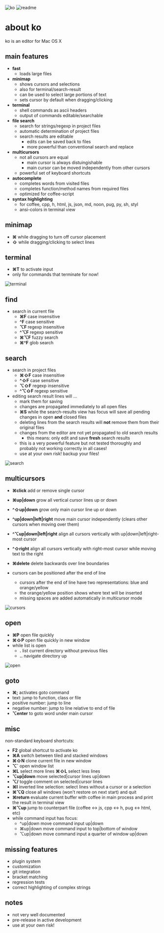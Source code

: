 ![ko](img/banner.png)
![readme](img/readme.png)

# about ko

ko is an editor for Mac OS X
    
## main features

- **fast**
    - loads large files
- **minimap**
    - shows cursors and selections
    - also for terminal/search-result
    - can be used to select large portions of text
    - sets cursor by default when dragging/clicking
- **terminal**
    - shell commands as ascii headers
    - output of commands editable/searchable
- **file search**
    - search for strings/regexp in project files
    - automatic determination of project files
    - search results are editable
        - edits can be saved back to files
        - more powerful than conventional search and replace
- **multicursors**
    - not all cursors are equal
        - main cursor is always distuingishable
        - main cursor can be moved independently from other cursors
    - powerful set of keyboard shortcuts
- **autocomplete**
    - completes words from visited files
    - completes function/method names from required files
    - optimized for coffee-script
- **syntax highlighting**
    - for coffee, cpp, h, html, js, json, md, noon, pug, py, sh, styl       
    - ansi-colors in terminal view

## minimap

- **⌘** while dragging to turn off cursor placement
- **⇧** while dragging/clicking to select lines

## terminal

- **⌘T** to activate input
- only for commands that terminate for now!

![terminal](img/terminal.png)

## find
- search in current file
    - **⌘F**  case insensitive
    - **^F**  case sensitive
    - **⌥F**  regexp insensitive
    - **^⌥F** regexp sensitive
    - **⌘⌥F** fuzzy search
    - **⌘^F** glob search
     
## search
- search in project files
    - **⌘⇧F**   case   insensitive
    - **^⇧F**   case   sensitive
    - **⌥⇧F**   regexp insensitive
    - **^⌥⇧F**  regexp sensitive
- editing search result lines will ...
    - mark them for saving
    - changes are propagated immediately to all open files
    - **⌘S** while the search-results view has focus will save all pending changes in open **and** closed files
    - deleting lines from the search results will **not** remove them from their original files
    - changes from the editor are not yet propagated to old search results
        - this means: only edit and save **fresh** search results
    - this is a very powerful feature but not tested thoroughly and probably not working correctly in all cases!
    - use at your own risk! backup your files! 

![search](img/search.png)

## multicursors
- **⌘click**               add or remove single cursor
- **⌘up|down**             grow all vertical cursor lines up or down
- **^⇧up|down**            grow only main cursor line up or down
- **^up|down|left|right**  move main cursor independently (clears other cursors when moving over them)
- **^⌥up|down|left|right** align all cursors vertically with up|down|left|right-most cursor
- **^⇧right**              align all cursors vertically with right-most cursor while moving text to the right
- **⌘delete**              delete backwards over line boundaries

- cursors can be positioned after the end of line
    - cursors after the end of line have two representations: blue and orange/yellow
    - the orange/yellow position shows where text will be inserted
    - missing spaces are added automatically in multicursor mode

![cursors](img/cursors.png)

## open
- **⌘P** open file quickly
- **⌘⇧P** open file quickly in new window
- while list is open
    - **.** list current directory without previous files
    - **..** navigate directory up

![open](img/open.png)

## goto
- **⌘;** activates goto command
- text: jump to function, class or file
- positive number: jump to line
- negative number: jump to line relative to end of file
- **⌥enter** to goto word under main cursor

## misc
non-standard keyboard shortcuts:
- **F2** global shortcut to activate ko
- **⌘A** switch between tiled and stacked windows
- **⌘⇧N** clone current file in new window
- **⌥`** open window list
- **⌘L** select more lines **⌘⇧L** select less lines
- **⌥up|down** move selected|cursor lines up|down
- **⌥/** toggle comment on selected|cursor lines
- **⌘I** inverted line selection: select lines without a cursor or a selection
- **⌘⌥Q** close all windows (won't restore on next start) and quit
- **⌘return** evaluate current buffer with coffee in main process and print the result in terminal view
- **⌘⌥up** jump to counterpart file (coffee <-> js, cpp <-> h, pug <-> html, etc)
- while command input has focus:
    - ^up|down move command input up|down
    - ⌘up|down move command input to top|bottom of window
    - ⌥up|down move command input a quarter of window up|down

## missing features

- plugin system
- customization
- git integration
- bracket matching
- regression tests
- correct highlighting of complex strings

## notes 

- not very well documented
- pre-release in active development
- use at your own risk!
